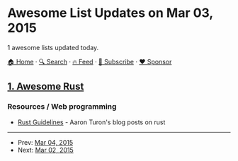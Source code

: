 # Awesome List Updates on Mar 03, 2015

1 awesome lists updated today.

[🏠 Home](/README.md) · [🔍 Search](https://www.trackawesomelist.com/search/) · [🔥 Feed](https://www.trackawesomelist.com/rss.xml) · [📮 Subscribe](https://trackawesomelist.us17.list-manage.com/subscribe?u=d2f0117aa829c83a63ec63c2f&id=36a103854c) · [❤️  Sponsor](https://github.com/sponsors/theowenyoung)



## [1. Awesome Rust](/content/rust-unofficial/awesome-rust/README.md)

### Resources / Web programming

*   [Rust Guidelines](http://aturon.github.io/) - Aaron Turon's blog posts on rust

---

- Prev: [Mar 04, 2015](/content/2015/03/04/README.md)
- Next: [Mar 02, 2015](/content/2015/03/02/README.md)